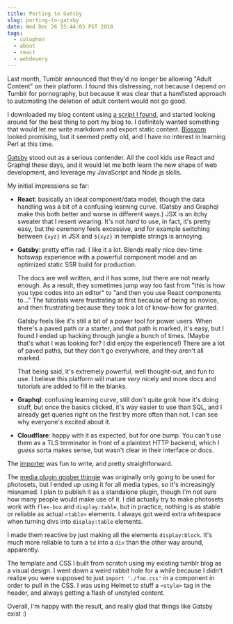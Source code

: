 ```yaml
---
title: Porting to Gatsby
slug: porting-to-gatsby
date: Wed Dec 26 15:44:03 PST 2018
tags:
  - colophon
  - about
  - react
  - webdevery
---
```

Last month, Tumblr announced that they'd no longer be allowing "Adult
Content" on their platform.  I found this distressing, not because I
depend on Tumblr for pornography, but because it was clear that a
hamfisted approach to automating the deletion of adult content would
not go good.

I downloaded my blog content using [a script I
found](https://github.com/bbolli/tumblr-utils), and
started looking around for the best thing to port my blog to.  I
definitely wanted something that would let me write markdown and
export static content.  [Blosxom](http://blosxom.sourceforge.net/)
looked promising, but it seemed pretty old, and I have no interest in
learning Perl at this time.

[Gatsby](https://www.gatsbyjs.org/) stood out as a serious contender.
All the cool kids use React and Graphql these days, and it would let
me both learn the new shape of web development, and leverage my
JavaScript and Node.js skills.

My initial impressions so far:

- **React**: basically an ideal component/data model, though the data
  handling was a bit of a confusing learning curve.  (Gatsby and
  Graphql make this both better and worse in different ways.)  JSX is
  an itchy sweater that I resent wearing.  It's not _hard_ to use, in
  fact, it's pretty easy, but the ceremony feels excessive, and for
  example switching between `{xyz}` in JSX and `${xyz}` in template
  strings is annoying.

- **Gatsby**: pretty effin rad.  I like it a lot.  Blends really nice
  dev-time hotswap experience with a powerful component model and an
  optimized static SSR build for production.

  The docs are well written, and it has some, but there are not nearly
  enough.  As a result, they sometimes jump way too fast from "this is
  how you type codes into an editor" to "and then you use React
  components to..." The tutorials were frustrating at first because of
  being so novice, and then frustrating because they took a lot of
  know-how for granted.

  Gatsby feels like it's still a bit of a power tool for power users.
  When there's a paved path or a starter, and that path is marked,
  it's easy, but I found I ended up hacking through jungle a bunch of
  times.  (Maybe that's what I was looking for?  I did enjoy the
  experience!)  There are a lot of paved paths, but they don't go
  everywhere, and they aren't all marked.

  That being said, it's extremely powerful, well thought-out, and fun
  to use.  I believe this platform will mature _very_ nicely and more
  docs and tutorials are added to fill in the blanks.

- **Graphql**: confusing learning curve, still don't quite grok how
  it's doing stuff, but once the basics clicked, it's way easier to
  use than SQL, and I already get queries right on the first try more
  often than not.  I can see why everyone's excited about it.

- **Cloudflare**: happy with it as expected, but for one bump.  You
  can't use them as a TLS terminator in front of a plaintext HTTP
  backend, which I _guess_ sorta makes sense, but wasn't clear in
  their interface or docs.

The
[importer](https://github.com/isaacs/blog.izs.me/tree/master/import)
was fun to write, and pretty straightforward.

The [media plugin goober
thingie](https://github.com/isaacs/blog.izs.me/tree/master/plugins/gatsby-remark-photoset)
was originally only going to be used for photosets, but I ended up
using it for all media types, so it's increasingly misnamed.  I plan
to publish it as a standalone plugin, though I'm not sure how many
people would make use of it.  I did actually try to make photosets
work with `flex-box` and `display:table`, but in practice, nothing is
as stable or reliable as actual `<table>` elements.  I always got
weird extra whitespace when turning divs into `display:table`
elements.

I made them reactive by just making all the elements `display:block`.
It's much more reliable to turn a `td` into a `div` than the other way
around, apparently.

The template and CSS I built from scratch using my existing tumblr
blog as a visual design.  I went down a weird rabbit hole for a while
because I didn't realize you were supposed to just `import
'./foo.css'` in a component in order to pull in the CSS.  I was using
Helmet to stuff a `<style>` tag in the header, and always getting a
flash of unstyled content.

Overall, I'm happy with the result, and really glad that things like
Gatsby exist :)

